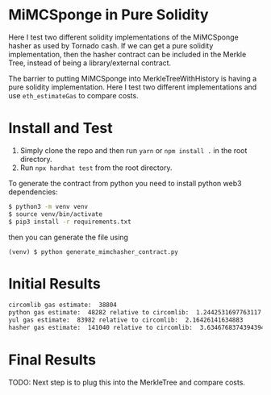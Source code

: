 # MiMCSponge in Pure Solidity
Here I test two different solidity implementations of the MiMCSponge hasher as used by Tornado cash. If we can get a pure solidity implementation, then the hasher contract can be included in the Merkle Tree, instead of being a library/external contract.

The barrier to putting MiMCSponge into MerkleTreeWithHistory is having a pure solidity implementation. Here I test two different implementations and use `eth_estimateGas` to compare costs.

# Install and Test

  1. Simply clone the repo and then run `yarn` or `npm install .` in the root directory.
  2. Run `npx hardhat test` from the root directory.

To generate the contract from python you need to install python web3 dependencies:
```sh
$ python3 -m venv venv
$ source venv/bin/activate
$ pip3 install -r requirements.txt
```
then you can generate the file using
```
(venv) $ python generate_mimchasher_contract.py
```

# Initial Results
```sh
circomlib gas estimate:  38804
python gas estimate:  48282 relative to circomlib:  1.2442531697763117
yul gas estimate:  83982 relative to circomlib:  2.16426141634883
hasher gas estimate:  141040 relative to circomlib:  3.6346768374394394
```
# Final Results
TODO:
Next step is to plug this into the MerkleTree and compare costs.
